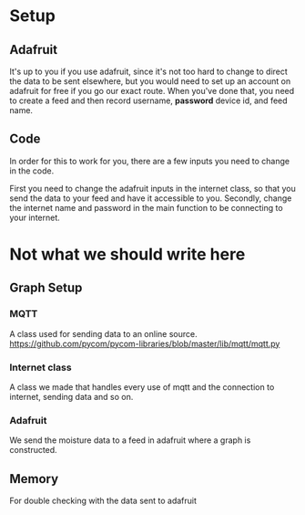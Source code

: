 # Setup

## Adafruit
It's up to you if you use adafruit, since it's not too hard to change to direct the data to be sent elsewhere, but you would need to set up an account on adafruit for free if you go our exact route. When you've done that, you need to create a feed and then record username, **password** device id, and feed name.

## Code
In order for this to work for you, there are a few inputs you need to change in the code.

First you need to change the adafruit inputs in the internet class, so that you send the data to your feed and have it accessible to you.
Secondly, change the internet name and password in the main function to be connecting to your internet.


# Not what we should write here
## Graph Setup

### MQTT
A class used for sending data to an online source. https://github.com/pycom/pycom-libraries/blob/master/lib/mqtt/mqtt.py


### Internet class
A class we made that handles every use of mqtt and the connection to internet, sending data and so on.


### Adafruit
We send the moisture data to a feed in adafruit where a graph is constructed.


## Memory
For double checking with the data sent to adafruit
